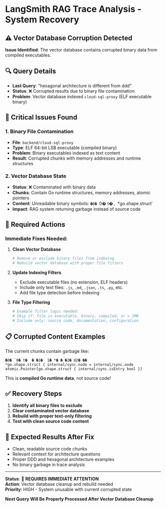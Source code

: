 # LangSmith RAG Trace Analysis - System Recovery

## ⚠️ Vector Database Corruption Detected

**Issue Identified**: The vector database contains corrupted binary data from compiled executables.

## 🔍 Query Details
- **Last Query**: "hexagonal architecture is different from ddd"
- **Status**: ❌ Corrupted results due to binary file contamination
- **Problem**: Vector database indexed `cloud-sql-proxy` (ELF executable binary)

## 🚨 Critical Issues Found

### 1. Binary File Contamination
- **File**: `backend/cloud-sql-proxy` 
- **Type**: ELF 64-bit LSB executable (compiled binary)
- **Problem**: Binary executables indexed as text content
- **Result**: Corrupted chunks with memory addresses and runtime structures

### 2. Vector Database State
- **Status**: ❌ Contaminated with binary data
- **Chunks**: Contain Go runtime structures, memory addresses, atomic pointers
- **Content**: Unreadable binary symbols: `�0� `0� t�`, `*go.shape.struct`
- **Impact**: RAG system returning garbage instead of source code

## 🔧 Required Actions

### Immediate Fixes Needed:

1. **Clean Vector Database**
   ```bash
   # Remove or exclude binary files from indexing
   # Rebuild vector database with proper file filters
   ```

2. **Update Indexing Filters**
   - Exclude executable files (no extension, ELF headers)
   - Include only text files: `.js`, `.md`, `.json`, `.ts`, `.py`, etc.
   - Add file type detection before indexing

3. **File Type Filtering**
   ```bash
   # Example filter logic needed:
   # Skip if: file is executable, binary, compiled, or > 1MB
   # Include only: source code, documentation, configuration
   ```

## 📋 Corrupted Content Examples

The current chunks contain garbage like:
```
�0� `0� t�  � �1�  1� *� � �2� @2� �� 
*go.shape.struct { internal/sync.node = internal/sync.node
atomic.Pointer[go.shape.struct { internal/sync.isEntry bool }]
```

This is **compiled Go runtime data**, not source code!

## ✅ Recovery Steps

1. **Identify all binary files to exclude**
2. **Clear contaminated vector database**  
3. **Rebuild with proper text-only filtering**
4. **Test with clean source code content**

## 🎯 Expected Results After Fix

- Clean, readable source code chunks
- Relevant context for architecture questions
- Proper DDD and hexagonal architecture examples
- No binary garbage in trace analysis

---

**Status**: 🔴 **REQUIRES IMMEDIATE ATTENTION**  
**Action**: Vector database cleanup and rebuild needed  
**Priority**: HIGH - System unusable with current corrupted state

**Next Query Will Be Properly Processed After Vector Database Cleanup**
